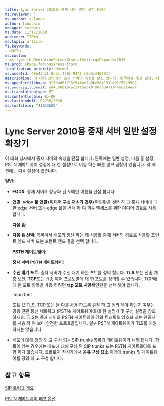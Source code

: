 ```yaml
---
title: Lync Server 2010용 중재 서버 일반 설정 확장기
ms.reviewer: ''
ms.author: v-lanac
author: lanachin
manager: serdars
ms.date: 11/17/2018
audience: ITPro
ms.topic: article
f1.keywords:
- NOCSH
ms.custom:
- ms.lync.tb.MediationServerGeneralSettingsExpander2010
ms.prod: skype-for-business-itpro
localization_priority: Normal
ms.assetid: 48e434c1-0c3c-4502-9441-c0a3c340f51f
description: 이 대화 상자에서 중재 서버의 속성을 편집 합니다. 왼쪽에는 일반 설정, 다음 홉 설정, PSTN 게이트웨이 설정에 대 한 설정으로 이동 하는 빠른 링크 집합이 있습니다. 각 섹션에는 다음 설정이 있습니다.
ms.openlocfilehash: 3f7dad61778f54fee7a9be984191bc21f5029502
ms.sourcegitcommit: e64c50818cac37f3d6f0f96d0d4ff0f4bba24aef
ms.translationtype: MT
ms.contentlocale: ko-KR
ms.lasthandoff: 02/06/2020
ms.locfileid: "41819620"
---
```

# <a name="mediation-server-general-settings-expander-for-lync-server-2010"></a>Lync Server 2010용 중재 서버 일반 설정 확장기

이 대화 상자에서 중재 서버의 속성을 편집 합니다. 왼쪽에는 일반 설정, 다음 홉 설정, PSTN 게이트웨이 설정에 대 한 설정으로 이동 하는 빠른 링크 집합이 있습니다. 각 섹션에는 다음 설정이 있습니다.

 **일반**:

- **FQDN**: 중재 서버의 정규화 된 도메인 이름을 편집 합니다.

- **연결**: **edge 풀 연결 (미디어 구성 요소의 경우)** 확인란을 선택 하 고 중재 서버에 대 한 edge 서버 또는 edge 풀을 선택 하 여 외부 액세스를 위한 미디어 경로로 사용 합니다.

  **다음 홉**:

- **다음 홉 선택**: 목록에서 배포와 통신 하는 데 사용할 중재 서버의 경로로 사용할 프런트 엔드 서버 또는 프런트 엔드 풀을 선택 합니다.

  **PSTN 게이트웨이**:

  **중재 서버 PSTN 게이트웨이**:

- **수신 대기 포트**: 중재 서버가 수신 대기 하는 포트를 정의 합니다. **TLS** 또는 전송 계층 보안, **TCP**또는 전송 제어 프로토콜에 대 한 포트를 정의할 수 있습니다. TCP에 대 한 포트 항목을 사용 하려면 **tcp 포트 사용**확인란을 선택 해야 합니다.

    > [!IMPORTANT]
    > 포트 값 TLS, TCP 또는 둘 다를 사용 하도록 설정 하 고 정의 해야 하는지 여부는 공용 전환 통신 네트워크 (PSTN) 게이트웨이에 대 한 설명서 및 구성 설정을 참조 하세요. TLS는 중재 서버와 PSTN 게이트웨이 간의 트래픽을 암호화 하는 인증서를 사용 하 여 보다 안전한 프로토콜입니다. 일부 PSTN 게이트웨이가 TLS를 지원 하지는 않습니다.

- 배포에 대해 정의 되 고 구성 되는 SIP trunks 목록과 게이트웨이가 나열 됩니다. 항목이 없는 경우에는 배포에 대해 구성 된 SIP trunks 또는 PSTN 게이트웨이를 포함 하지 않습니다. 토폴로지 작성기에서 **공유 구성 요소** 아래에 trunks 및 게이트웨이를 정의 하 고 구성 합니다.

## <a name="see-also"></a>참고 항목

[SIP 트렁크 개요](https://technet.microsoft.com/library/204f2c21-436f-4b2d-93ea-d6db98fa2952.aspx)

[PSTN 게이트웨이 배포 옵션](https://technet.microsoft.com/library/d1ab4f74-18aa-40c7-a8cf-ec806cf6e28a.aspx)
